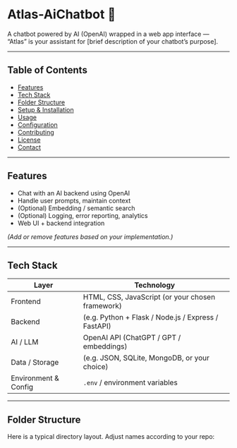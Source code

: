 # Atlas-AiChatbot 🧠

A chatbot powered by AI (OpenAI) wrapped in a web app interface — “Atlas” is your assistant for [brief description of your chatbot’s purpose].

---

## Table of Contents

- [Features](#features)  
- [Tech Stack](#tech-stack)  
- [Folder Structure](#folder-structure)  
- [Setup & Installation](#setup-&-installation)  
- [Usage](#usage)  
- [Configuration](#configuration)  
- [Contributing](#contributing)  
- [License](#license)  
- [Contact](#contact)  

---

## Features

- Chat with an AI backend using OpenAI  
- Handle user prompts, maintain context  
- (Optional) Embedding / semantic search  
- (Optional) Logging, error reporting, analytics  
- Web UI + backend integration  

*(Add or remove features based on your implementation.)*

---

## Tech Stack

| Layer | Technology |
|-------|------------|
| Frontend | HTML, CSS, JavaScript (or your chosen framework) |
| Backend | (e.g. Python + Flask / Node.js / Express / FastAPI) |
| AI / LLM | OpenAI API (ChatGPT / GPT / embeddings) |
| Data / Storage | (e.g. JSON, SQLite, MongoDB, or your choice) |
| Environment & Config | `.env` / environment variables |

---

## Folder Structure

Here is a typical directory layout. Adjust names according to your repo:



